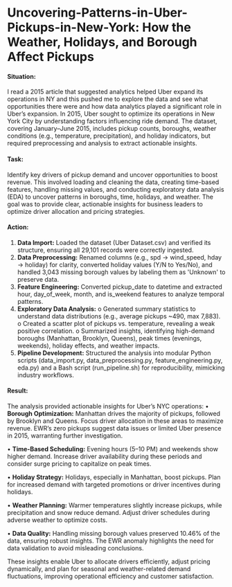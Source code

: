 # Uncovering-Patterns-in-Uber-Pickups-in-New-York: How the Weather, Holidays, and Borough Affect Pickups

#### Situation: 
I read a 2015 article that suggested analytics helped Uber expand its operations in NY and this pushed me to explore the data and see what opportunities there were and how data analytics played a significant role in Uber’s expansion. In 2015, Uber sought to optimize its operations in New York City by understanding factors influencing ride demand. The dataset, covering January–June 2015, includes pickup counts, boroughs, weather conditions (e.g., temperature, precipitation), and holiday indicators, but required preprocessing and analysis to extract actionable insights.

#### Task:  
Identify key drivers of pickup demand and uncover opportunities to boost revenue. This involved loading and cleaning the data, creating time-based features, handling missing values, and conducting exploratory data analysis (EDA) to uncover patterns in boroughs, time, holidays, and weather. The goal was to provide clear, actionable insights for business leaders to optimize driver allocation and pricing strategies.

#### Action:
1.	**Data Import:** Loaded the dataset (Uber Dataset.csv) and verified its structure, ensuring all 29,101 records were correctly ingested.
2.	**Data Preprocessing:** Renamed columns (e.g., spd → wind_speed, hday → holiday) for clarity, converted holiday values (Y/N to Yes/No), and handled 3,043 missing borough values by labeling them as 'Unknown' to preserve data.
3.	**Feature Engineering:** Converted pickup_date to datetime and extracted hour, day_of_week, month, and is_weekend features to analyze temporal patterns.
4.	**Exploratory Data Analysis:**
o	Generated summary statistics to understand data distributions (e.g., average pickups ~490, max 7,883).
o	Created a scatter plot of pickups vs. temperature, revealing a weak positive correlation.
o	Summarized insights, identifying high-demand boroughs (Manhattan, Brooklyn, Queens), peak times (evenings, weekends), holiday effects, and weather impacts.
5.	**Pipeline Development:** Structured the analysis into modular Python scripts (data_import.py, data_preprocessing.py, feature_engineering.py, eda.py) and a Bash script (run_pipeline.sh) for reproducibility, mimicking industry workflows.

#### Result: 
The analysis provided actionable insights for Uber’s NYC operations:
•	**Borough Optimization:** Manhattan drives the majority of pickups, followed by Brooklyn and Queens. Focus driver allocation in these areas to maximize revenue. EWR’s zero pickups suggest data issues or limited Uber presence in 2015, warranting further investigation.

•	**Time-Based Scheduling:** Evening hours (5–10 PM) and weekends show higher demand. Increase driver availability during these periods and consider surge pricing to capitalize on peak times.

•	**Holiday Strategy:** Holidays, especially in Manhattan, boost pickups. Plan for increased demand with targeted promotions or driver incentives during holidays.

•	**Weather Planning:** Warmer temperatures slightly increase pickups, while precipitation and snow reduce demand. Adjust driver schedules during adverse weather to optimize costs.

•	**Data Quality:** Handling missing borough values preserved 10.46% of the data, ensuring robust insights. The EWR anomaly highlights the need for data validation to avoid misleading conclusions.

These insights enable Uber to allocate drivers efficiently, adjust pricing dynamically, and plan for seasonal and weather-related demand fluctuations, improving operational efficiency and customer satisfaction.

